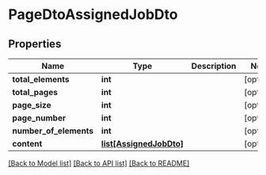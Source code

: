 # PageDtoAssignedJobDto

## Properties
Name | Type | Description | Notes
------------ | ------------- | ------------- | -------------
**total_elements** | **int** |  | [optional] 
**total_pages** | **int** |  | [optional] 
**page_size** | **int** |  | [optional] 
**page_number** | **int** |  | [optional] 
**number_of_elements** | **int** |  | [optional] 
**content** | [**list[AssignedJobDto]**](AssignedJobDto.md) |  | [optional] 

[[Back to Model list]](../README.md#documentation-for-models) [[Back to API list]](../README.md#documentation-for-api-endpoints) [[Back to README]](../README.md)


